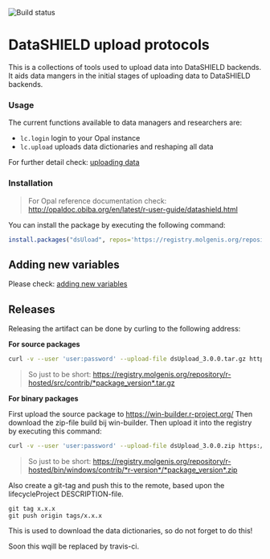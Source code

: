 ![Build status](https://travis-ci.org/lifecycle-project/analysis-protocols.svg?branch=master)

# DataSHIELD upload protocols
This is a collections of tools used to upload data into DataSHIELD backends. It aids data mangers in the initial stages of uploading data to DataSHIELD backends.

### Usage
The current functions available to data managers and researchers are:

- ```lc.login``` login to your Opal instance
- ```lc.upload``` uploads data dictionaries and reshaping all data

For further detail check: [uploading data](https://github.com/lifecycle-project/analysis-protocols/wiki/Uploading-data)

### Installation
> For Opal reference documentation check: http://opaldoc.obiba.org/en/latest/r-user-guide/datashield.html

You can install the package by executing the following command:

```R
install.packages("dsUload", repos='https://registry.molgenis.org/repository/R/', dependencies = TRUE)
```


## Adding new variables
Please check: [adding new variables](https://github.com/lifecycle-project/ds-dictionaries/blob/master/README.md)

## Releases
Releasing the artifact can be done by curling to the following address:

**For source packages**

```bash
curl -v --user 'user:password' --upload-file dsUpload_3.0.0.tar.gz https://registry.molgenis.org/repository/r-hosted/src/contrib/dsUpload_3.0.0.tar.gz 
```

> So just to be short: https://registry.molgenis.org/repository/r-hosted/src/contrib/*package_version*.tar.gz 

**For binary packages**

First upload the source package to https://win-builder.r-project.org/
Then download the zip-file build bij win-builder. Then upload it into the registry by executing this command:

```bash
curl -v --user 'user:password' --upload-file dsUpload_3.0.0.zip https://registry.molgenis.org/repository/r-hosted/bin/windows/contrib/3.6/dsUpload_3.0.0.zip
```

>So just to be short: https://registry.molgenis.org/repository/r-hosted/bin/windows/contrib/*r-version*/*package_version*.zip

Also create a git-tag and push this to the remote, based upon the lifecycleProject DESCRIPTION-file.

```
git tag x.x.x
git push origin tags/x.x.x
```

This is used to download the data dictionaries, so do not forget to do this!

Soon this wqill be replaced by travis-ci.
